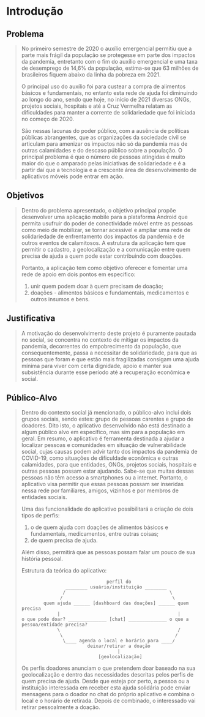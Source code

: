 # Introdução

## Problema

> No primeiro semestre de 2020 o auxílio emergencial permitiu que a parte mais frágil da população se protegesse em parte dos 
> impactos da pandemia, entretanto com o fim do auxílio emergencial e uma taxa de desemprego de 14,6% da população, estima-se 
> que 63 milhões de brasileiros fiquem abaixo da linha da pobreza em 2021. 
>  
> O principal uso do auxílio foi para custear a compra de alimentos básicos e fundamentais, no entanto esta rede de ajuda foi 
> diminuindo ao longo do ano, sendo que hoje, no início de 2021 diversas ONGs, projetos sociais, hospitais e até a Cruz Vermelha 
> relatam as dificuldades para manter a corrente de solidariedade que foi iniciada no começo de 2020.
>
> São nessas lacunas do poder público, com a ausência de políticas públicas abrangentes, que as organizações da sociedade civil 
> se articulam para amenizar os impactos não só da pandemia mas de outras calamidades e do descaso público sobre a população. 
> O principal problema é que o número de pessoas atingidas é muito maior do que o amparado pelas iniciativas de solidariedade e 
> é a partir daí que a tecnologia e a crescente área de desenvolvimento de aplicativos móveis pode entrar em ação.

## Objetivos

> Dentro do problema apresentado, o objetivo principal propõe desenvolver uma aplicação mobile para a plataforma Android que 
> permita usufruir do poder de conectividade móvel entre as pessoas como meio de mobilizar, se tornar acessível e ampliar uma 
> rede de solidariedade de enfrentamento dos impactos da pandemia e de outros eventos de calamitosos. A estrutura da aplicação 
> tem que permitir o cadastro, a geolocalização e a comunicação entre quem precisa de ajuda a quem pode estar contribuindo 
> com doações.
> 
> Portanto, a aplicação tem como objetivo oferecer e fomentar uma rede de apoio em dois pontos em específico: 
> 1) unir quem podem doar à quem precisam de doação;
> 2) doações - alimentos básicos e fundamentais, medicamentos e outros insumos e bens.

## Justificativa

> A motivação do desenvolvimento deste projeto é puramente pautada no social, se concentra no contexto de mitigar os impactos 
> da pandemia, decorrentes do empobrecimento da população, que consequentemente, passa a necessitar de solidariedade, para que 
> as pessoas que foram e que estão mais fragilizadas consigam uma ajuda mínima para viver com certa dignidade, apoio e manter 
> sua subsistência durante esse período até a recuperação econômica e social.

## Público-Alvo

> Dentro do contexto social já mencionado, o público-alvo inclui dois grupos sociais, sendo estes: grupo de pessoas carentes 
> e grupo de doadores. Dito isto, o aplicativo desenvolvido não está destinado a algum público alvo em específico, mas sim para 
> a população em geral. Em resumo, o aplicativo é ferramenta destinada a ajudar a localizar pessoas e comunidades em situação 
> de vulnerabilidade social, cujas causas podem advir tanto dos impactos da pandemia de COVID-19, como situações de dificuldade 
> econômica e outras calamidades, para que entidades, ONGs, projetos sociais, hospitais e outras pessoas possam estar ajudando. 
> Sabe-se que muitas dessas pessoas não têm acesso a smartphones ou a internet. Portanto, o aplicativo visa permitir que essas 
> pessoas possam ser inseridas nessa rede por familiares, amigos, vizinhos e por membros de entidades sociais.
> 
> Uma das funcionalidade do aplicativo possibilitará a criação de dois tipos de perfis: 
> 1) o de quem ajuda com doações de alimentos básicos e fundamentais, medicamentos, entre outras coisas; 
> 2) de quem precisa de ajuda.
> 
> Além disso, permitirá que as pessoas possam falar um pouco de sua história pessoal.
>
> Estrutura da teórica do aplicativo:
>             
>                                    perfil do 
>                     ________ usuário/instituição ________
>                    /                                      \
>                   /                                        \
>	          quem ajuda ______ [dashboard das doações] ______ quem precisa
>                  |                                           |
>     o que pode doar? ______________ [chat] ______________ o que a pessoa/entidade precisa?  
>                  \                                           /  
>                   \                                         / 
>                    \____ agenda o local e horário para ____/
>                             deixar/retirar a doação 
>                                        |
>                                 [geolocalização]
>
> Os perfis doadores anunciam o que pretendem doar baseado na sua geolocalização e dentro das necessidades descritas pelos perfis 
> de quem precisa de ajuda. Desde que esteja por perto, a pessoa ou a instituição interessada em receber esta ajuda solidária pode 
> enviar mensagens para o doador no chat do próprio aplicativo e combina o local e o horário de retirada. Depois de combinado, o 
> interessado vai retirar pessoalmente a doação.
